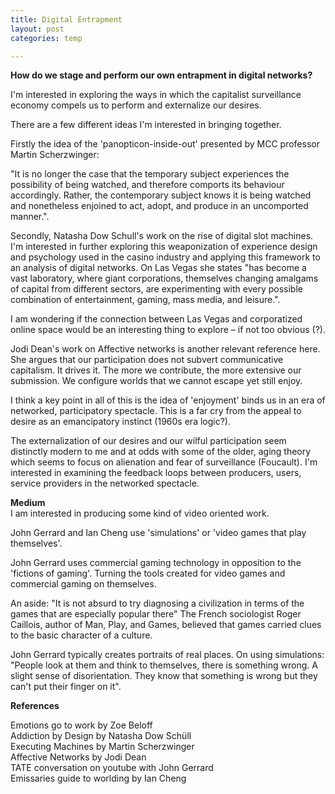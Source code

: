 ```yaml
---
title: Digital Entrapment
layout: post
categories: temp

---
```


**How do we stage and perform our own entrapment in digital networks?**

I'm interested in exploring the ways in which the capitalist surveillance economy compels us to perform and externalize our desires.   

There are a few different ideas I'm interested in bringing together.

Firstly the idea of the 'panopticon-inside-out' presented by MCC professor Martin Scherzwinger:

"It is no longer the case that the temporary subject experiences the possibility of being watched, and therefore comports its behaviour accordingly. Rather, the contemporary subject knows it is being watched and nonetheless enjoined to act, adopt, and produce in an uncomported manner.".

Secondly, Natasha Dow Schull's work on the rise of digital slot machines.   I'm interested in further exploring this weaponization of experience design and psychology used in the casino industry and applying this framework to an analysis of digital networks. On Las Vegas she states "has become a vast laboratory, where giant corporations, themselves changing amalgams of capital from different sectors, are experimenting with every possible combination of entertainment, gaming, mass media, and leisure.".

I am wondering if the connection between Las Vegas and corporatized online space would be an interesting thing to explore – if not too obvious (?).

Jodi Dean's work on Affective networks is another relevant reference here. She argues that our participation does not subvert communicative capitalism. It drives it. The more we contribute, the more extensive our submission. We configure worlds that we cannot escape yet still enjoy.

I think a key point in all of this is the idea of 'enjoyment' binds us in an era of networked, participatory spectacle. This is a far cry from the appeal to desire as an emancipatory instinct (1960s era logic?).

The externalization of our desires and our wilful participation seem distinctly modern to me and at odds with some of the older, aging theory which seems to focus on alienation and fear of surveillance (Foucault).  I'm interested in examining the feedback loops between producers, users, service providers in the networked spectacle.

**Medium**<br>
I am interested in producing some kind of video oriented work.

John Gerrard and Ian Cheng use 'simulations' or 'video games that play themselves'.  

John Gerrard uses commercial gaming technology in opposition to the 'fictions of gaming'.  Turning the tools created for video games and commercial gaming on themselves.

An aside: "It is not absurd to try diagnosing a civilization in terms of the games that are especially popular there" The French sociologist Roger Caillois, author of Man, Play, and Games, believed that games carried clues to the basic character of a culture.

John Gerrard typically creates portraits of real places.  On using simulations: "People look at them and think to themselves, there is something wrong. A slight sense of disorientation. They know that something is wrong but they can't put their finger on it".


**References**<br>

Emotions go to work by Zoe Beloff<br>
Addiction by Design by Natasha Dow Schüll<br>
Executing Machines by Martin Scherzwinger<br>
Affective Networks by Jodi Dean<br>
TATE conversation on youtube with John Gerrard<br>
Emissaries guide to worlding by Ian Cheng<br>
